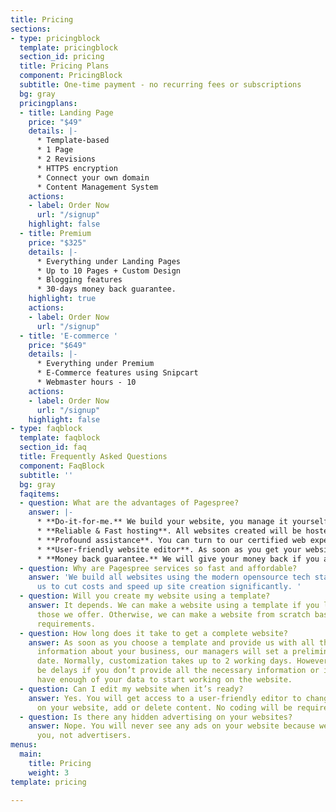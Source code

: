 ```yaml
---
title: Pricing
sections:
- type: pricingblock
  template: pricingblock
  section_id: pricing
  title: Pricing Plans
  component: PricingBlock
  subtitle: One-time payment - no recurring fees or subscriptions
  bg: gray
  pricingplans:
  - title: Landing Page
    price: "$49"
    details: |-
      * Template-based
      * 1 Page
      * 2 Revisions
      * HTTPS encryption
      * Connect your own domain
      * Content Management System
    actions:
    - label: Order Now
      url: "/signup"
    highlight: false
  - title: Premium
    price: "$325"
    details: |-
      * Everything under Landing Pages
      * Up to 10 Pages + Custom Design
      * Blogging features
      * 30-days money back guarantee.
    highlight: true
    actions:
    - label: Order Now
      url: "/signup"
  - title: 'E-commerce '
    price: "$649"
    details: |-
      * Everything under Premium
      * E-Commerce features using Snipcart
      * Webmaster hours - 10
    actions:
    - label: Order Now
      url: "/signup"
    highlight: false
- type: faqblock
  template: faqblock
  section_id: faq
  title: Frequently Asked Questions
  component: FaqBlock
  subtitle: ''
  bg: gray
  faqitems:
  - question: What are the advantages of Pagespree?
    answer: |-
      * **Do-it-for-me.** We build your website, you manage it yourself in an intuitive editor.
      * **Reliable & Fast hosting**. All websites created will be hosted on GIT & Netlify.
      * **Profound assistance**. You can turn to our certified web experts who have a substantial experience in website building and are ready to help you anytime.
      * **User-friendly website editor**. As soon as you get your website, you’ll be able to manage and edit it yourself in an intuitive admin panel without coding.
      * **Money back guarantee.** We will give your money back if you are not satisfied with the result.
  - question: Why are Pagespree services so fast and affordable?
    answer: 'We build all websites using the modern opensource tech stack, which allows
      us to cut costs and speed up site creation significantly. '
  - question: Will you create my website using a template?
    answer: It depends. We can make a website using a template if you like one of
      those we offer. Otherwise, we can make a website from scratch based on your
      requirements.
  - question: How long does it take to get a complete website?
    answer: As soon as you choose a template and provide us with all the necessary
      information about your business, our managers will set a preliminary delivery
      date. Normally, customization takes up to 2 working days. However, there can
      be delays if you don’t provide all the necessary information or if we do not
      have enough of your data to start working on the website.
  - question: Can I edit my website when it’s ready?
    answer: Yes. You will get access to a user-friendly editor to change any information
      on your website, add or delete content. No coding will be required.
  - question: Is there any hidden advertising on your websites?
    answer: Nope. You will never see any ads on your website because we want to please
      you, not advertisers.
menus:
  main:
    title: Pricing
    weight: 3
template: pricing

---
```

